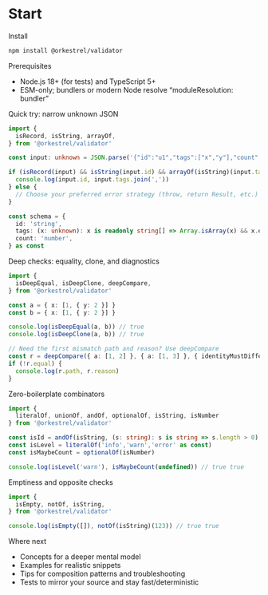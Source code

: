 # Start

Install
```sh
npm install @orkestrel/validator
```

Prerequisites
- Node.js 18+ (for tests) and TypeScript 5+
- ESM-only; bundlers or modern Node resolve “moduleResolution: bundler”

Quick try: narrow unknown JSON
```ts
import {
  isRecord, isString, arrayOf,
} from '@orkestrel/validator'

const input: unknown = JSON.parse('{"id":"u1","tags":["x","y"],"count":1}')

if (isRecord(input) && isString(input.id) && arrayOf(isString)(input.tags)) {
  console.log(input.id, input.tags.join(','))
} else {
  // Choose your preferred error strategy (throw, return Result, etc.)
}

const schema = {
  id: 'string',
  tags: (x: unknown): x is readonly string[] => Array.isArray(x) && x.every(isString),
  count: 'number',
} as const
```

Deep checks: equality, clone, and diagnostics
```ts
import {
  isDeepEqual, isDeepClone, deepCompare,
} from '@orkestrel/validator'

const a = { x: [1, { y: 2 }] }
const b = { x: [1, { y: 2 }] }

console.log(isDeepEqual(a, b)) // true
console.log(isDeepClone(a, b)) // true

// Need the first mismatch path and reason? Use deepCompare
const r = deepCompare({ a: [1, 2] }, { a: [1, 3] }, { identityMustDiffer: false, opts: {} })
if (!r.equal) {
  console.log(r.path, r.reason)
}
```

Zero-boilerplate combinators
```ts
import {
  literalOf, unionOf, andOf, optionalOf, isString, isNumber
} from '@orkestrel/validator'

const isId = andOf(isString, (s: string): s is string => s.length > 0)
const isLevel = literalOf('info','warn','error' as const)
const isMaybeCount = optionalOf(isNumber)

console.log(isLevel('warn'), isMaybeCount(undefined)) // true true
```

Emptiness and opposite checks
```ts
import {
  isEmpty, notOf, isString,
} from '@orkestrel/validator'

console.log(isEmpty([]), notOf(isString)(123)) // true true
```

Where next
- Concepts for a deeper mental model
- Examples for realistic snippets
- Tips for composition patterns and troubleshooting
- Tests to mirror your source and stay fast/deterministic
